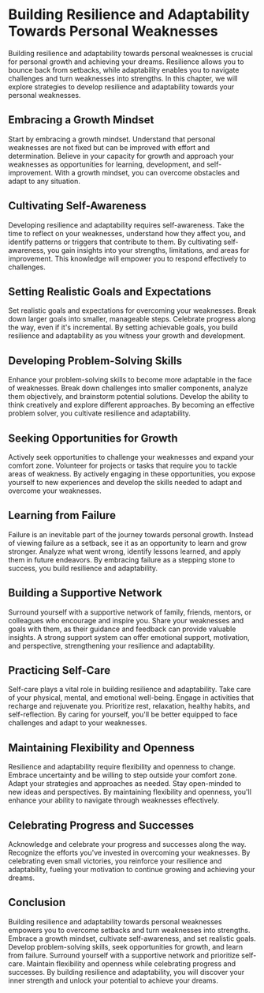# Building Resilience and Adaptability Towards Personal Weaknesses

Building resilience and adaptability towards personal weaknesses is crucial for personal growth and achieving your dreams. Resilience allows you to bounce back from setbacks, while adaptability enables you to navigate challenges and turn weaknesses into strengths. In this chapter, we will explore strategies to develop resilience and adaptability towards your personal weaknesses.

## Embracing a Growth Mindset

Start by embracing a growth mindset. Understand that personal weaknesses are not fixed but can be improved with effort and determination. Believe in your capacity for growth and approach your weaknesses as opportunities for learning, development, and self-improvement. With a growth mindset, you can overcome obstacles and adapt to any situation.

## Cultivating Self-Awareness

Developing resilience and adaptability requires self-awareness. Take the time to reflect on your weaknesses, understand how they affect you, and identify patterns or triggers that contribute to them. By cultivating self-awareness, you gain insights into your strengths, limitations, and areas for improvement. This knowledge will empower you to respond effectively to challenges.

## Setting Realistic Goals and Expectations

Set realistic goals and expectations for overcoming your weaknesses. Break down larger goals into smaller, manageable steps. Celebrate progress along the way, even if it's incremental. By setting achievable goals, you build resilience and adaptability as you witness your growth and development.

## Developing Problem-Solving Skills

Enhance your problem-solving skills to become more adaptable in the face of weaknesses. Break down challenges into smaller components, analyze them objectively, and brainstorm potential solutions. Develop the ability to think creatively and explore different approaches. By becoming an effective problem solver, you cultivate resilience and adaptability.

## Seeking Opportunities for Growth

Actively seek opportunities to challenge your weaknesses and expand your comfort zone. Volunteer for projects or tasks that require you to tackle areas of weakness. By actively engaging in these opportunities, you expose yourself to new experiences and develop the skills needed to adapt and overcome your weaknesses.

## Learning from Failure

Failure is an inevitable part of the journey towards personal growth. Instead of viewing failure as a setback, see it as an opportunity to learn and grow stronger. Analyze what went wrong, identify lessons learned, and apply them in future endeavors. By embracing failure as a stepping stone to success, you build resilience and adaptability.

## Building a Supportive Network

Surround yourself with a supportive network of family, friends, mentors, or colleagues who encourage and inspire you. Share your weaknesses and goals with them, as their guidance and feedback can provide valuable insights. A strong support system can offer emotional support, motivation, and perspective, strengthening your resilience and adaptability.

## Practicing Self-Care

Self-care plays a vital role in building resilience and adaptability. Take care of your physical, mental, and emotional well-being. Engage in activities that recharge and rejuvenate you. Prioritize rest, relaxation, healthy habits, and self-reflection. By caring for yourself, you'll be better equipped to face challenges and adapt to your weaknesses.

## Maintaining Flexibility and Openness

Resilience and adaptability require flexibility and openness to change. Embrace uncertainty and be willing to step outside your comfort zone. Adapt your strategies and approaches as needed. Stay open-minded to new ideas and perspectives. By maintaining flexibility and openness, you'll enhance your ability to navigate through weaknesses effectively.

## Celebrating Progress and Successes

Acknowledge and celebrate your progress and successes along the way. Recognize the efforts you've invested in overcoming your weaknesses. By celebrating even small victories, you reinforce your resilience and adaptability, fueling your motivation to continue growing and achieving your dreams.

## Conclusion

Building resilience and adaptability towards personal weaknesses empowers you to overcome setbacks and turn weaknesses into strengths. Embrace a growth mindset, cultivate self-awareness, and set realistic goals. Develop problem-solving skills, seek opportunities for growth, and learn from failure. Surround yourself with a supportive network and prioritize self-care. Maintain flexibility and openness while celebrating progress and successes. By building resilience and adaptability, you will discover your inner strength and unlock your potential to achieve your dreams.
